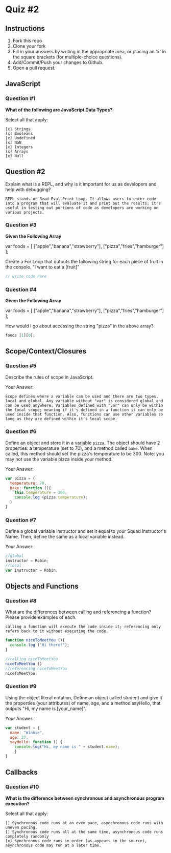 # Quiz #2

## Instructions

1. Fork this repo
2. Clone your fork
3. Fill in your answers by writing in the appropriate area, or placing an 'x' in
the square brackets (for multiple-choice questions).
4. Add/Commit/Push your changes to Github.
5. Open a pull request.

## JavaScript

### Question #1

**What of the following are JavaScript Data Types?**

Select all that apply:
```
[x] Strings
[x] Booleans
[x] Undefined
[x] NaN
[x] Integers
[x] Arrays
[x] Null
```

## Question #2

Explain what is a REPL, and why is it important for us as developers and help with debugging?

```
REPL stands or Read-Eval-Print Loop. It allows users to enter code into a program that will evaluate it and print out the results; it's useful in testing out portions of code as developers are working on various projects.
```
### Question #3

**Given the Following Array**

var foods = [ ["apple","banana","strawberry"], ["pizza","fries","hamburger"] ];

Create a For Loop that outputs the following string for each piece of fruit in the console. "I want to eat a [fruit]"

```js
// write code here
```
### Question #4

**Given the Following Array**

var foods = [ ["apple","banana","strawberry"], ["pizza","fries","hamburger"] ];

How would I go about accessing the string "pizza" in the above array?

```js
foods [1][0];
```

## Scope/Context/Closures

### Question #5

Describe the rules of scope in JavaScript.

Your Answer:
```
Scope defines where a variable can be used and there are two types, local and global. Any variable without "var" is considered global and can be used anywhere. Variables defined with "var" can only be within the local scope; meaning if it's defined in a function it can only be used inside that function. Also, functions can use other variables so long as they are defined within it's local scope.
```

### Question #6

Define an object and store it in a variable `pizza`. The object should have 2
properties: a temperature (set to 70), and a method called `bake`. When called,
this method should set the pizza's temperature to be 300. Note: you may not use
the variable pizza inside your method.

Your Answer:
```js
var pizza = {
  temperature: 70,
  bake: function (){
    this.temperature = 300;
    console.log (pizza.temperature);
  }
}
```

### Question #7

Define a global variable instructor and set it equal to your Squad Instructor's Name. Then, define the same as a local variable instead.

Your Answer:
```js
//global
instructor = Robin;
//local
var instructor = Robin;

```

## Objects and Functions

### Question #8

What are the differences between calling and referencing a function? Please provide examples of each.

```
calling a function will execute the code inside it; referencing only refers back to it without executing the code.
```
```js
function niceToMeetYou (){
  console.log ("Hi there!");
}

//calling niceToMeetYou
niceToMeetYou ()
//referencing niceToMeetYou
niceToMeetYou;

```
### Question #9

Using the object literal notation, Define an object called student and give it the properties (your attributes) of name, age, and a method sayHello, that outputs "Hi, my name is [your_name]".

Your Answer:
```js
var student = {
  name: "Winnie",
  age: 27,
  sayHello: function () {
    console.log("Hi, my name is " + student.name);
    }
}
```

## Callbacks

### Question #10

**What is the difference between synchronous and asynchronous program execution?**

Select all that apply:
```
[] Synchronous code runs at an even pace, asynchronous code runs with uneven pacing.
[] Synchronous code runs all at the same time, asynchronous code runs completely randomly
[x] Synchronous code runs in order (as appears in the source), asynchronous code may run at a later time.
```
